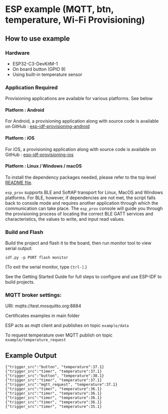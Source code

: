 # ESP example (MQTT, btn, temperature, Wi-Fi Provisioning)



## How to use example
### Hardware 
* ESP32-C3-DevKitM-1
* On board button (GPIO 9)
* Using built-in temperature sensor

### Application Required

Provisioning applications are available for various platforms. See below

#### Platform : Android

For Android, a provisioning application along with source code is available on GitHub : [esp-idf-provisioning-android](https://github.com/espressif/esp-idf-provisioning-android)

#### Platform : iOS

For iOS, a provisioning application along with source code is available on GitHub : [esp-idf-provisioning-ios](https://github.com/espressif/esp-idf-provisioning-ios)

#### Platform : Linux / Windows / macOS

To install the dependency packages needed, please refer to the top level [README file](../../README.md#running-test-python-script-pytest).

`esp_prov` supports BLE and SoftAP transport for Linux, MacOS and Windows platforms. For BLE, however, if dependencies are not met, the script falls back to console mode and requires another application through which the communication can take place. The `esp_prov` console will guide you through the provisioning process of locating the correct BLE GATT services and characteristics, the values to write, and input read values.


### Build and Flash

Build the project and flash it to the board, then run monitor tool to view serial output:

```
idf.py -p PORT flash monitor
```

(To exit the serial monitor, type ``Ctrl-]``.)

See the Getting Started Guide for full steps to configure and use ESP-IDF to build projects.

### MQTT broker settings:

URI: mqtts://test.mosquitto.org:8884

Certificates examples in main folder 

ESP acts as mqtt client and publishes on topic ``example/data``

To request temperature over MQTT publish on topic ``example/temperature_request``

## Example Output

```
{"trigger_src":"button", "temperature":37.1}
{"trigger_src":"timer", "temperature":37.1}
{"trigger_src":"button", "temperature":38.1}
{"trigger_src":"timer", "temperature":37.1}
{"trigger_src":"mqtt_request", "temperature":37.1}
{"trigger_src":"timer", "temperature":36.1}
{"trigger_src":"timer", "temperature":36.1}
{"trigger_src":"timer", "temperature":36.1}
{"trigger_src":"timer", "temperature":36.1}
{"trigger_src":"timer", "temperature":35.1}
```

